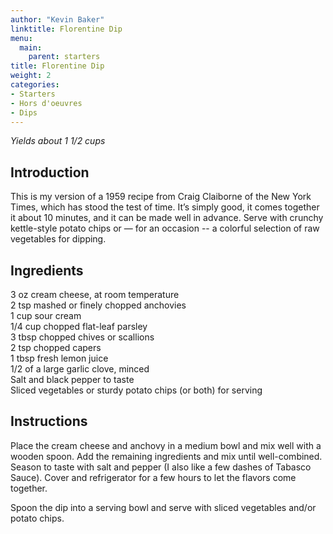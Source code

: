 ```yaml
---
author: "Kevin Baker"
linktitle: Florentine Dip
menu:
  main:
    parent: starters
title: Florentine Dip
weight: 2
categories:
- Starters 
- Hors d'oeuvres 
- Dips
---
```

*Yields about 1 1/2 cups*

## Introduction

This is my version of a 1959 recipe from Craig Claiborne of the New York Times, which has stood the test of time. It’s simply good, it comes together it about 10 minutes, and it can be made well in advance. Serve with crunchy kettle-style potato chips or — for an occasion -- a colorful selection of raw vegetables for dipping.

## Ingredients

<div class="ingredient-list">

3 oz cream cheese, at room temperature  
2 tsp mashed or finely chopped anchovies  
1 cup sour cream  
1/4 cup chopped flat-leaf parsley  
3 tbsp chopped chives or scallions  
2 tsp chopped capers  
1 tbsp fresh lemon juice  
1/2 of a large garlic clove, minced  
Salt and black pepper to taste  
Sliced vegetables or sturdy potato chips (or both) for serving  

</div>

## Instructions

Place the cream cheese and anchovy in a medium bowl and mix well with a wooden spoon. Add the remaining ingredients and mix until well-combined. Season to taste with salt and pepper (I also like a few dashes of Tabasco Sauce). Cover and refrigerator for a few hours to let the flavors come together.

Spoon the dip into a serving bowl and serve with sliced vegetables and/or potato chips.